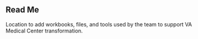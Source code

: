 ## Read Me
Location to add workbooks, files, and tools used by the team to support VA Medical Center transformation.
